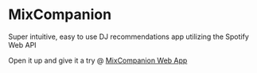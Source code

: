# MixCompanion

Super intuitive, easy to use DJ recommendations app utilizing the Spotify Web API

Open it up and give it a try @ [MixCompanion Web App](https://mohan-cao.github.io/mix-companion)